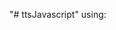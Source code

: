 "# ttsJavascript" 
using:
<script src="script.js"></script>

<script>
                var msg = new SpeechSynthesisUtterance('Seja bem vindo ');
                 window.speechSynthesis.speak(msg);
                 
</script>
